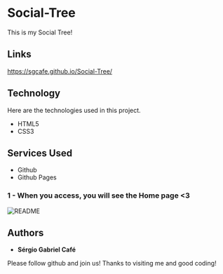 # Social-Tree

This is my Social Tree!

## Links

https://sgcafe.github.io/Social-Tree/

## Technology

Here are the technologies used in this project.

- HTML5
- CSS3

## Services Used

- Github
- Github Pages

### 1 - When you access, you will see the Home page <3

![README](https://user-images.githubusercontent.com/105067158/215528121-498307fd-9878-45c9-aded-217ff4493aee.png)

## Authors

- **Sérgio Gabriel Café**

Please follow github and join us!
Thanks to visiting me and good coding!
